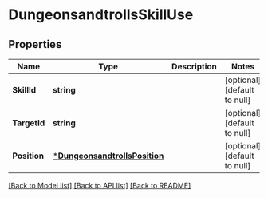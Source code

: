 # DungeonsandtrollsSkillUse

## Properties
Name | Type | Description | Notes
------------ | ------------- | ------------- | -------------
**SkillId** | **string** |  | [optional] [default to null]
**TargetId** | **string** |  | [optional] [default to null]
**Position** | [***DungeonsandtrollsPosition**](dungeonsandtrollsPosition.md) |  | [optional] [default to null]

[[Back to Model list]](../README.md#documentation-for-models) [[Back to API list]](../README.md#documentation-for-api-endpoints) [[Back to README]](../README.md)

